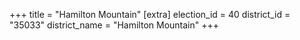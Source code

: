 +++
title = "Hamilton Mountain"
[extra]
election_id = 40
district_id = "35033"
district_name = "Hamilton Mountain"
+++

